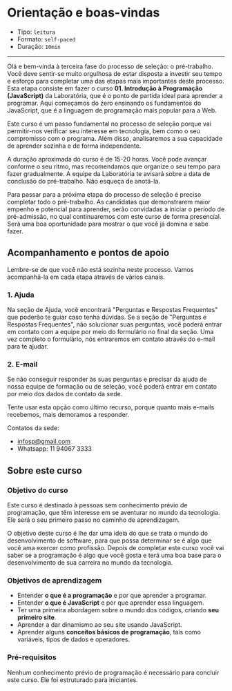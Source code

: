 # Orientação e boas-vindas

* Tipo: `leitura`
* Formato: `self-paced`
* Duração: `10min`

***

Olá e bem-vinda à terceira fase do processo de seleção: o pré-trabalho. Você
deve sentir-se muito orgulhosa de estar disposta a investir seu tempo e esforço
para completar uma das etapas mais importantes deste processo. Esta etapa
consiste em fazer o curso **01. Introdução à Programação (JavaScript)** da
Laboratória, que é o ponto de partida ideal para aprender a programar. Aqui
começamos do zero ensinando os fundamentos do JavaScript, que é a linguagem de
programação mais popular para a Web.

Este curso é um passo fundamental no processo de seleção porque vai permitir-nos
verificar seu interesse em tecnologia, bem como o seu compromisso com o
programa. Além disso, analisaremos a sua capacidade de aprender sozinha e de
forma independente.

A duração aproximada do curso é de 15-20 horas. Você pode avançar conforme o seu
ritmo, mas recomendamos que organize o seu tempo para fazer gradualmente. A
equipe da Laboratória te avisará sobre a data de conclusão do pré-trabalho. Não
esqueça de anotá-la.

Para passar para a próxima etapa do processo de seleção é preciso completar todo
o pré-trabalho. As candidatas que demonstrarem maior empenho e potencial para
aprender, serão convidadas a iniciar o período de pré-admissão, no qual
continuaremos com este curso de forma presencial. Será uma boa oportunidade para
mostrar o que você já domina e sabe fazer.

## Acompanhamento e pontos de apoio

Lembre-se de que você não está sozinha neste processo. Vamos acompanhá-la em
cada etapa através de vários canais.

<!-- ### 1. Grupo Facebook

Junte-se ao grupo de Facebook correspondente ao lugar para o qual você está se
candidatando. Lá você pode fazer e responder perguntas em conjunto com outras
candidatas, com a ajuda da equipe de professores Laboratória.

* [Sao Paulo](https://www.facebook.com/groups/laboratoriaSP2018turma1/) -->

### 1. Ajuda

Na seção de Ajuda, você encontrará "Perguntas e Respostas Frequentes" que
poderão te guiar caso tenha dúvidas. Se a seção de "Perguntas e Respostas
Frequentes", não solucionar suas perguntas, você poderá entrar em contato com a
equipe por meio do formulário no final da seção. Uma vez completo o formulário,
nós entraremos em contato através do e-mail para te ajudar.

### 2. E-mail

Se não conseguir responder às suas perguntas e precisar da ajuda de nossa equipe
de formação ou de seleção, você poderá entrar em contato por meio dos dados de
contato da sede.

Tente usar esta opção como último recurso, porque quanto mais e-mails recebemos,
mais demoramos a responder.

Contatos da sede:

* infosp@gmail.com
* Whatsapp: 11 94067 3333

## Sobre este curso

### Objetivo do curso

Este curso é destinado à pessoas sem conhecimento prévio de programação, que têm
interesse em se aventurar no mundo da tecnologia. Ele será o seu primeiro passo
no caminho de aprendizagem.

O objetivo deste curso é lhe dar uma ideia do que se trata o mundo do
desenvolvimento de software, para que possa determinar se é algo que você ama
exercer como profissão. Depois de completar este curso você vai saber se a
programação é algo que você gosta e terá uma boa base para o desenvolvimento de
sua carreira no mundo da tecnologia.

### Objetivos de aprendizagem

* Entender **o que é a programação** e por que aprender a programar.
* Entender **o que é JavaScript** e por que aprender essa linguagem.
* Ter uma primeira abordagem sobre o mundo dos códigos, criando **seu primeiro
  site**.
* Aprender a dar dinamismo ao seu site usando JavaScript.
* Aprender alguns **conceitos básicos de programação**, tais como variáveis,
  tipos de dados e operadores.

### Pré-requisitos

Nenhum conhecimento prévio de programação é necessário para concluir este curso.
Ele foi estruturado para iniciantes.

<!-- ## Syllabus

Este pré-trabalho tem 2 unidades principais:

### Módulo 1: Introdução

Queremos que você aprenda a programar, e para isso, iremos te passar mais
informações sobre como, através da programação, pode transformar o seu futuro.
Além disso,  nós vamos dar algumas dicas para aprender a aprender. Depois disso,
vamos mostrar-lhe como criar o seu primeiro site!

* Sessão 1: Leitura
  - Unidad 1: Boas-vindas e orientação
* Sesión 2: Leitura
  - Unidad 1: Growth Mindset
* Sesión 3: Leitura
  - Unidad 1: O que é programação e por quê aprender a programar?
* Sesión 4: Leitura
  - Unidad 1: Seu primeiro site
* Sesión 5: Teste
  - Unidad 1: Teste o seu conhecimento

### Módulo 2: Variáveis e Tipos de Dados

O segundo módulo vai detalhar melhor alguns conceitos básicos de programação,
como são as variáveis, os tipos de dados e os operadores.

* Sessão 1: Leitura
  - Unidad 2: Valores, tipos de dados e operadores
* Sesión 2: Leitura
  - Unidad 2: Variáveis
* Sesión 3: Leitura
  - Unidad 2: Manipulando strings e numbers
* Sesión 4: Leitura
  - Unidad 2: Comentários em JavaScript
* Sesión 5: Seminário
  - Unidad 2: Praticando com exercícios de variáveis e tipos de dados
* Sesión 6: Teste
  - Unidad 2: Teste o seu conhecimento
* Sesión 7: Praticar
  - Unidad 2: Exercícios -->